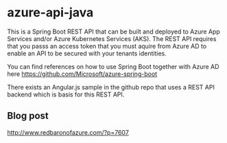 # azure-api-java

This is a Spring Boot REST API that can be built and deployed to Azure App Services and/or Azure Kubernetes Services (AKS). The REST API requires that you passs an access token that you must aquire from Azure AD to enable an API to be secured with your tenants identities. 

You can find references on how to use Spring Boot together with Azure AD here https://github.com/Microsoft/azure-spring-boot

There exists an Angular.js sample in the github repo that uses a REST API backend which is basis for this REST API.

## Blog post
http://www.redbaronofazure.com/?p=7607
